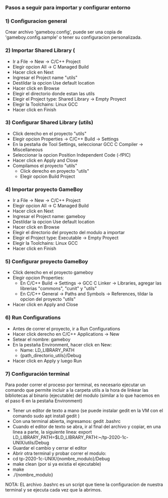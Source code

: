 ### Pasos a seguir para importar y configurar entorno

### 1) Configuracion general
Crear archivo 'gameboy.config', puede ser una copia de 'gameboy.config.sample'
o tener su configuracion personalizada.

### 2) Importar Shared Library (

- Ir a File -> New -> C/C++ Project
- Elegir opcion All -> C Managed Build
- Hacer click en Next
- Ingresar el Project name "utils"
- Destildar la opcion Use default location
- Hacer click en Browse 
- Elegir el directorio donde estan las utils
- Elegir el Project type: Shared Library -> Empty Proyect
- Elegir la Toolchains: Linux GCC
- Hacer click en Finish

### 3) Configurar Shared Library (utils)

- Click derecho en el proyecto "utils"
- Elegir opcion Properties -> C/C++ Build -> Settings
- En la pestaña de Tool Settings, seleccionar GCC C Compiler ->  Miscellaneous
- Seleccionar la opcion Position Independent Code (-fPIC)
- Hacer click en Apply and Close
- Compilamos el proyecto "utils"
	- Click derecho en proyecto "utils"
 	- Elegir opcion Build Project

### 4) Importar proyecto GameBoy

- Ir a File -> New -> C/C++ Project
- Elegir opcion All -> C Managed Build
- Hacer click en Next
- Ingresar el Project name: gameboy
- Destildar la opcion Use default location
- Hacer click en Browse 
- Elegir el directorio del proyecto del modulo a importar
- Elegir el Project type: Executable -> Empty Proyect
- Elegir la Toolchains: Linux GCC
- Hacer click en Finish

### 5) Configurar proyecto GameBoy

- Click derecho en el proyecto gameboy
- Elegir opcion Properties:
	-  En C/C++ Build -> Settings -> GCC C Linker -> Libraries, agregar las librerias "commons", "cunit" y "utils"
	-  En C/C++ General -> Paths and Symbols -> References, tildar la opcion del proyecto "utils"
- Hacer click en Apply and Close

### 6) Run Configurations 

- Antes de correr el proyecto, ir a Run Configurations
- Hacer click derecho en C/C++ Applications -> New
- Setear el nombre: gameboy
- En la pestaña Environment, hacer click en New:
	- Name: LD_LIBRARY_PATH
	- {path_directorio_utils}/Debug
- Hacer click en Apply y luego Run

### 7) Configuración terminal

Para poder correr el proceso por terminal, es necesario ejecutar un comando que permite incluir a la carpeta utils a la hora de linkear las bibliotecas al binario (ejecutable) del modulo (similar a lo que hacemos en el paso 6 en la pestaña Environment)
- Tener un editor de texto a mano (se puede instalar gedit en la VM con el comando sudo apt install gedit )
- Con una terminal abierta, ingresamos: gedit .bashrc
- Cuando el editor de texto se abra, ir al final del archivo y copiar, en una linea a parte, la siguiente linea: export LD_LIBRARY_PATH=$LD_LIBRARY_PATH:~/tp-2020-1c-UNIX/utils/Debug
- Guardar el cambio y cerrar el editor
- Abrir otra terminal y probar correr el modulo:
 - cd tp-2020-1c-UNIX/{nombre_modulo}/Debug
 - make clean (por si ya existia el ejecutable) 
 - make
 - ./{nombre_modulo}

NOTA: EL archivo .bashrc es un script que tiene la configuracion de nuestra terminal y se ejecuta cada vez que la abrimos.



